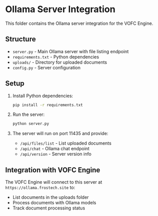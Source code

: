 # Ollama Server Integration

This folder contains the Ollama server integration for the VOFC Engine.

## Structure

- `server.py` - Main Ollama server with file listing endpoint
- `requirements.txt` - Python dependencies
- `uploads/` - Directory for uploaded documents
- `config.py` - Server configuration

## Setup

1. Install Python dependencies:
   ```bash
   pip install -r requirements.txt
   ```

2. Run the server:
   ```bash
   python server.py
   ```

3. The server will run on port 11435 and provide:
   - `/api/files/list` - List uploaded documents
   - `/api/chat` - Ollama chat endpoint
   - `/api/version` - Server version info

## Integration with VOFC Engine

The VOFC Engine will connect to this server at `https://ollama.frostech.site` to:
- List documents in the uploads folder
- Process documents with Ollama models
- Track document processing status
